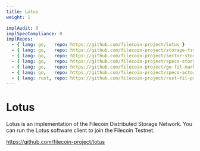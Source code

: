 ```yaml
---
title: Lotus
weight: 1

implAudit: 0
implSpecCompliance: 0
implRepos: 
  - { lang: go,   repo: https://github.com/filecoin-project/lotus }
  - { lang: go,   repo: https://github.com/filecoin-project/storage-fsm }
  - { lang: go,   repo: https://github.com/filecoin-project/sector-storage }
  - { lang: go,   repo: https://github.com/filecoin-project/specs-storage }
  - { lang: go,   repo: https://github.com/filecoin-project/go-fil-markets }
  - { lang: go,   repo: https://github.com/filecoin-project/specs-actors }
  - { lang: rust, repo: https://github.com/filecoin-project/rust-fil-proofs }
---
```


# Lotus

Lotus is an implementation of the Filecoin Distributed Storage Network. You can run the Lotus software client to join the Filecoin Testnet.

https://github.com/filecoin-project/lotus


